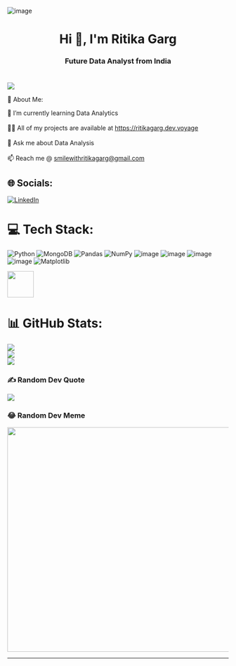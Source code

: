 ![image](https://github.com/ritikaga/ritikaga/assets/66274316/edeb1daa-cdf0-4c07-8070-b50af48d5c4f)

<h1 align="center">Hi 👋, I'm Ritika Garg</h1>
<h3 align="center"> Future Data Analyst from India</h3>

<!--
**ritikaga/ritikaga** is a ✨ _special_ ✨ repository because its `README.md` (this file) appears on your GitHub profile.

Here are some ideas to get you started:

- 🔭 I’m currently working on
- 🌱 I’m currently learning ...
- 👯 I’m looking to collaborate on ...
- 🤔 I’m looking for help with ...
- 💬 Ask me about ...
- 📫 How to reach me: ...
- 😄 Pronouns: ...
- ⚡ Fun fact: ...
-->
# 

[![](https://visitcount.itsvg.in/api?id=ritikaga&icon=0&color=0)](https://visitcount.itsvg.in)

💫 About Me:


🌱 I’m currently learning Data Analytics<br><br>👨‍💻 All of my projects are available at https://ritikagarg.dev.voyage<br><br>💬 Ask me about Data Analysis<br><br>📫 Reach me @ smilewithritikagarg@gmail.com


## 🌐 Socials:
[![LinkedIn](https://img.shields.io/badge/LinkedIn-%230077B5.svg?logo=linkedin&logoColor=white)](https://linkedin.com/in/https://www.linkedin.com/in/ritika-g-b910801a0/) 

# 💻 Tech Stack:
![Python](https://img.shields.io/badge/python-3670A0?style=for-the-badge&logo=python&logoColor=ffdd54)  ![MongoDB](https://img.shields.io/badge/MongoDB-%234ea94b.svg?style=for-the-badge&logo=mongodb&logoColor=white) ![Pandas](https://img.shields.io/badge/pandas-%23150458.svg?style=for-the-badge&logo=pandas&logoColor=white) ![NumPy](https://img.shields.io/badge/numpy-%23013243.svg?style=for-the-badge&logo=numpy&logoColor=white)
![image](https://user-images.githubusercontent.com/66274316/217023015-dc3d94ce-006f-4ec4-b307-83d751b397c2.png)
![image](https://user-images.githubusercontent.com/66274316/217040239-f1af93b8-9838-4cf1-b704-6597963c3e55.png)
![image](https://user-images.githubusercontent.com/66274316/217026480-b56b7b55-17ea-4d22-b8e1-b31b49d855ea.png)
![image](https://user-images.githubusercontent.com/66274316/219972336-fc16f144-8508-4555-896e-119499baf4f6.png)
![Matplotlib](https://img.shields.io/badge/Matplotlib-%23ffffff.svg?style=for-the-badge&logo=Matplotlib&logoColor=black)

<img src="https://github.com/ritikaga/ritikaga/assets/66274316/9d6986db-4e49-41d0-a0b0-011ac83b7ee8" width=60, height=60 >





# 📊 GitHub Stats:
![](https://github-readme-stats.vercel.app/api?username=ritikaga&theme=monokai&hide_border=false&include_all_commits=false&count_private=false)<br/>
![](https://github-readme-streak-stats.herokuapp.com/?user=ritikaga&theme=monokai&hide_border=false)<br/>
![](https://github-readme-stats.vercel.app/api/top-langs/?username=ritikaga&theme=monokai&hide_border=false&include_all_commits=false&count_private=false&layout=compact)

### ✍️ Random Dev Quote
![](https://quotes-github-readme.vercel.app/api?type=vetical&theme=radical)

### 😂 Random Dev Meme
<img src="https://random-memer.herokuapp.com/" width="512px"/>

---

<!-- Proudly created with GPRM ( https://gprm.itsvg.in ) -->
